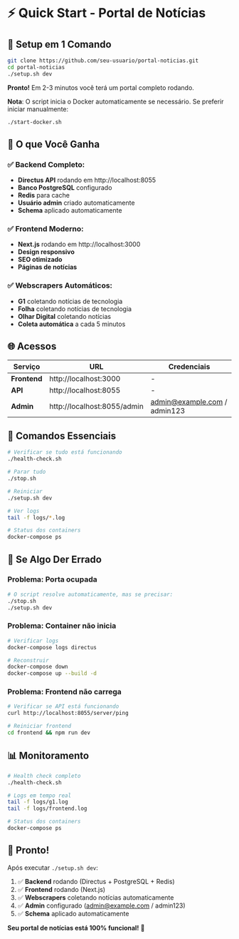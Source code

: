 # ⚡ Quick Start - Portal de Notícias

## 🚀 Setup em 1 Comando

```bash
git clone https://github.com/seu-usuario/portal-noticias.git
cd portal-noticias
./setup.sh dev
```

**Pronto!** Em 2-3 minutos você terá um portal completo rodando.

**Nota**: O script inicia o Docker automaticamente se necessário. Se preferir iniciar manualmente:
```bash
./start-docker.sh
```

## 🎯 O que Você Ganha

### ✅ Backend Completo:
- **Directus API** rodando em http://localhost:8055
- **Banco PostgreSQL** configurado
- **Redis** para cache
- **Usuário admin** criado automaticamente
- **Schema** aplicado automaticamente

### ✅ Frontend Moderno:
- **Next.js** rodando em http://localhost:3000
- **Design responsivo**
- **SEO otimizado**
- **Páginas de notícias**

### ✅ Webscrapers Automáticos:
- **G1** coletando notícias de tecnologia
- **Folha** coletando notícias de tecnologia
- **Olhar Digital** coletando notícias
- **Coleta automática** a cada 5 minutos

## 🌐 Acessos

| Serviço | URL | Credenciais |
|---------|-----|-------------|
| **Frontend** | http://localhost:3000 | - |
| **API** | http://localhost:8055 | - |
| **Admin** | http://localhost:8055/admin | admin@example.com / admin123 |

## 🔧 Comandos Essenciais

```bash
# Verificar se tudo está funcionando
./health-check.sh

# Parar tudo
./stop.sh

# Reiniciar
./setup.sh dev

# Ver logs
tail -f logs/*.log

# Status dos containers
docker-compose ps
```

## 🚨 Se Algo Der Errado

### Problema: Porta ocupada
```bash
# O script resolve automaticamente, mas se precisar:
./stop.sh
./setup.sh dev
```

### Problema: Container não inicia
```bash
# Verificar logs
docker-compose logs directus

# Reconstruir
docker-compose down
docker-compose up --build -d
```

### Problema: Frontend não carrega
```bash
# Verificar se API está funcionando
curl http://localhost:8055/server/ping

# Reiniciar frontend
cd frontend && npm run dev
```

## 📊 Monitoramento

```bash
# Health check completo
./health-check.sh

# Logs em tempo real
tail -f logs/g1.log
tail -f logs/frontend.log

# Status dos containers
docker-compose ps
```

## 🎉 Pronto!

Após executar `./setup.sh dev`:

1. ✅ **Backend** rodando (Directus + PostgreSQL + Redis)
2. ✅ **Frontend** rodando (Next.js)
3. ✅ **Webscrapers** coletando notícias automaticamente
4. ✅ **Admin** configurado (admin@example.com / admin123)
5. ✅ **Schema** aplicado automaticamente

**Seu portal de notícias está 100% funcional!** 🚀
